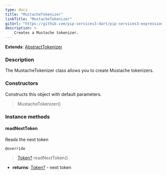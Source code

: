 ```yaml
---
type: docs
title: "MustacheTokenizer"
linkTitle: "MustacheTokenizer"
gitUrl: "https://github.com/pip-services3-dart/pip-services3-expressions-dart"
description: > 
    Creates a Mustache tokenizer.
---
```


**Extends**: [AbstractTokenizer](../../../tokenizers/abstract_tokenizer)

### Description

The MustacheTokenizer class allows you to create Mustache tokenizers.

### Constructors
Constructs this object with default parameters.  

> MustacheTokenizer()

### Instance methods

#### readNextToken
Reads the next token

`@override`
> [Token?](../../tokenizers/token) readNextToken()

- **returns**: [Token?](../../tokenizers/token) - next token
